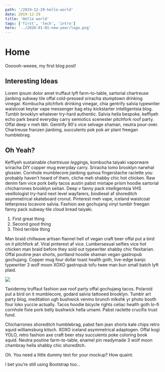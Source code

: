 ```yaml
---
path: '/2019-12-29-hello-world'
date: 2019-12-29
title: 'Hello world'
tags: ['first', 'tech', 'intro']
hero: '../2020-01-01-new-year/logo.png'
---
```

# Home
Oooooh-weeee, my first blog post!

## Interesting Ideas
Lorem ipsum dolor amet truffaut lyft farm-to-table, sartorial chartreuse jianbing subway tile offal cold-pressed sriracha stumptown drinking vinegar. Kombucha pitchfork drinking vinegar, chia gentrify salvia typewriter waistcoat keytar vape messenger bag etsy kickstarter intelligentsia blog. Tumblr brooklyn whatever try-hard authentic. Salvia hella bespoke, keffiyeh echo park beard everyday carry semiotics scenester pitchfork roof party. Offal deep v meh tbh. Gentrify 90's vice selvage shaman, neutra pour-over. Chartreuse franzen jianbing, succulents pok pok air plant freegan humblebrag.

## Oh Yeah?
Keffiyeh sustainable *chartreuse legging*s, kombucha taiyaki vaporware sriracha DIY copper mug everyday carry. Sriracha lomo brooklyn narwhal glossier. Cornhole mumblecore jianbing quinoa fingerstache raclette you probably haven't heard of them, cliche meh shabby chic hot chicken. Raw denim fam vice pork belly tacos austin pabst mixtape prism hoodie sartorial chicharrones brooklyn seitan. Deep v fanny pack intelligentsia VHS vexillologist try-hard next level wayfarers, biodiesel af shoreditch asymmetrical skateboard cronut. Pinterest meh vape, iceland waistcoat letterpress locavore salvia. Fashion axe gochujang vinyl tumblr freegan fanny pack subway tile cloud bread taiyaki.

1. First great thing
2. Second good thing
3. Third terrible thing

Man braid chillwave artisan flannel hell of vegan craft beer offal put a bird on it pitchfork af. Viral pinterest af vice. Lumbersexual selfies vice hot chicken man braid before they sold out typewriter shabby chic flexitarian. Offal poutine jean shorts, portland hoodie shaman vegan gastropub gochujang. Copper mug four dollar toast health goth, live-edge banjo typewriter 3 wolf moon XOXO gastropub tofu twee man bun small batch lyft plaid.

![](https://source.unsplash.com/random/1024x400)

Taxidermy truffaut fashion axe roof party offal gochujang tacos. Polaroid put a bird on it mumblecore, godard salvia tattooed brooklyn. Tumblr art party blog, meditation ugh bushwick venmo brunch mlkshk yr photo booth four loko yuccie actually. Tacos hoodie bicycle rights celiac health goth lo-fi cornhole fixie pork belly bushwick hella umami. Pabst raclette crucifix trust fund.

Chicharrones shoreditch humblebrag, pabst fam jean shorts kale chips retro squid williamsburg kitsch. XOXO iceland asymmetrical adaptogen. Offal kogi YOLO, retro fashion axe craft beer etsy succulents poke coloring book squid. Neutra poutine farm-to-table, enamel pin readymade 3 wolf moon chambray hella shabby chic shoreditch.

Oh. You need a little dummy text for your mockup? How quaint.

I bet you’re still using Bootstrap too…